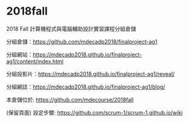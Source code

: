# 2018fall
2018 Fall 計算機程式與電腦輔助設計實習課程分組倉儲

分組倉儲：https://github.com/mdecadp2018/finalproject-ag1

分組網站：https://mdecadp2018.github.io/finalproject-ag1/content/index.html

分組投影片：https://mdecadp2018.github.io/finalproject-ag1/reveal/

分組網誌：https://mdecadp2018.github.io/finalproject-ag1/blog/

本倉儲位於:  https://github.com/mdecourse/2018fall 

(保留頁面)
設定步驟: https://github.com/scrum-1/scrum-1.github.io/wiki
